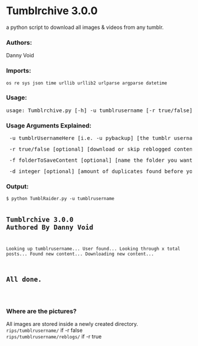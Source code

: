 # Tumblrchive 3.0.0
a python script to download all images & videos from any tumblr.

<h3>Authors:</h3>
Danny Void

<h3>Imports:</h3>
<code>os re sys json time urllib urllib2 urlparse argparse datetime</code>

<h3>Usage:</h3>
<pre>usage: Tumblrchive.py [-h] -u tumblrusername [-r true/false] [-f foldertosavecontent] [-d 20]</pre>

<h3>Usage Arguments Explained:</h3>
<pre> -u tumblrUsernameHere [i.e. -u pybackup] [the tumblr username, excluding .tumblr.com]</pre>
<pre> -r true/false [optional] [download or skip reblogged content]</pre>
<pre> -f folderToSaveContent [optional] [name the folder you want content to be saved in]</pre>
<pre> -d integer [optional] [amount of duplicates found before you stop checking for new images]</pre>

<h3>Output:</h3>
<pre><code>$ python TumblRaider.py -u tumblrusername

Tumblrchive 3.0.0
Authored By Danny Void
-------------------------------
Looking up tumblrusername...
User found...
Looking through x total posts...
Found new content...
Downloading new content...

All done.
-------------------------------
</code></pre>

<h3>Where are the pictures?</h3>
All images are stored inside a newly created directory.<br />
<code>rips/tumblrusername/</code> if -r false<br />
<code>rips/tumblrusername/reblogs/</code> if -r true
